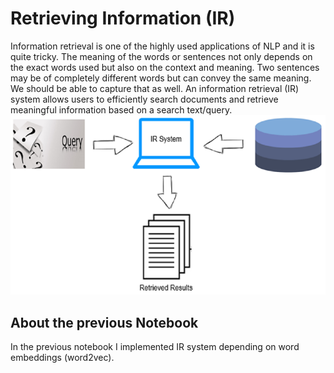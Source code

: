 # Retrieving Information (IR)
Information retrieval is one of the highly used applications of NLP and it is
quite tricky. The meaning of the words or sentences not only depends on
the exact words used but also on the context and meaning. Two sentences
may be of completely different words but can convey the same meaning.
We should be able to capture that as well.
An information retrieval (IR) system allows users to efficiently
search documents and retrieve meaningful information based on a
search text/query.
![alt text](image.png)

## About the previous Notebook
In the previous notebook I implemented IR system depending on word embeddings (word2vec). 